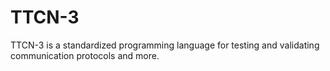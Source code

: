 # TTCN-3

TTCN-3 is a standardized programming language for testing and validating
communication protocols and more.
